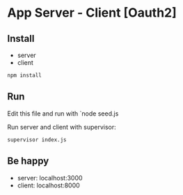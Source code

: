# App Server - Client [Oauth2]

## Install

+ server
+ client

`npm install`

## Run
Edit this file and run with `node seed.js 

Run server and client with supervisor:

`supervisor index.js`


## Be happy

+ server: localhost:3000
+ client: localhost:8000



